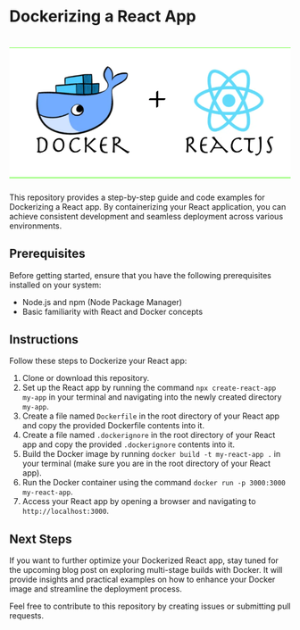 # Dockerizing a React App
# ![Docker + React](./docker-react.png) 
This repository provides a step-by-step guide and code examples for Dockerizing a React app. By containerizing your React application, you can achieve consistent development and seamless deployment across various environments.

## Prerequisites

Before getting started, ensure that you have the following prerequisites installed on your system:

- Node.js and npm (Node Package Manager)
- Basic familiarity with React and Docker concepts

## Instructions

Follow these steps to Dockerize your React app:

1. Clone or download this repository.
2. Set up the React app by running the command `npx create-react-app my-app` in your terminal and navigating into the newly created directory `my-app`.
3. Create a file named `Dockerfile` in the root directory of your React app and copy the provided Dockerfile contents into it.
4. Create a file named `.dockerignore` in the root directory of your React app and copy the provided `.dockerignore` contents into it.
5. Build the Docker image by running `docker build -t my-react-app .` in your terminal (make sure you are in the root directory of your React app).
6. Run the Docker container using the command `docker run -p 3000:3000 my-react-app`.
7. Access your React app by opening a browser and navigating to `http://localhost:3000`.

## Next Steps

If you want to further optimize your Dockerized React app, stay tuned for the upcoming blog post on exploring multi-stage builds with Docker. It will provide insights and practical examples on how to enhance your Docker image and streamline the deployment process.

Feel free to contribute to this repository by creating issues or submitting pull requests.
